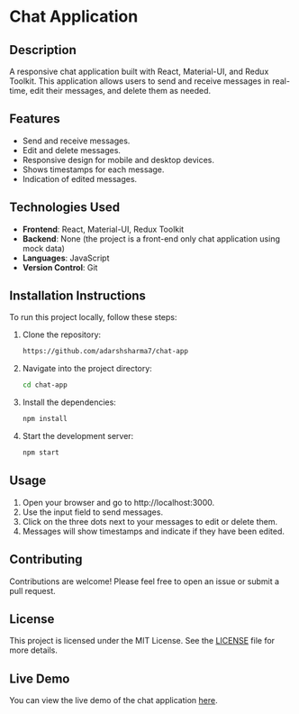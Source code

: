 # Chat Application

## Description
A responsive chat application built with React, Material-UI, and Redux Toolkit. This application allows users to send and receive messages in real-time, edit their messages, and delete them as needed.

## Features
- Send and receive messages.
- Edit and delete messages.
- Responsive design for mobile and desktop devices.
- Shows timestamps for each message.
- Indication of edited messages.

## Technologies Used
- **Frontend**: React, Material-UI, Redux Toolkit
- **Backend**: None (the project is a front-end only chat application using mock data)
- **Languages**: JavaScript
- **Version Control**: Git

## Installation Instructions
To run this project locally, follow these steps:

1. Clone the repository:
   ```bash
   https://github.com/adarshsharma7/chat-app

2. Navigate into the project directory:
   ```bash
   cd chat-app

3. Install the dependencies:
   ```bash
   npm install

4. Start the development server:
   ```bash
   npm start
   
## Usage
1. Open your browser and go to http://localhost:3000.
2. Use the input field to send messages.
3. Click on the three dots next to your messages to edit or delete them.
4. Messages will show timestamps and indicate if they have been edited.

## Contributing
 Contributions are welcome! Please feel free to open an issue or submit a pull request.

## License
 This project is licensed under the MIT License. See the [LICENSE](LICENSE) file for more details.

## Live Demo
You can view the live demo of the chat application [here](https://mychat-website.vercel.app/).


